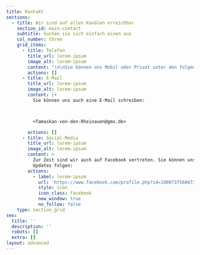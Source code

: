 ```yaml
---
title: Kontakt
sections:
  - title: Wir sind auf allen Kanälen erreichbar
    section_id: main-contact
    subtitle: Suchen sie sich einfach einen aus
    col_number: three
    grid_items:
      - title: Telefon
        title_url: lorem-ipsum
        image_alt: lorem-ipsum
        content: "\n\nSie können uns Mobil oder Privat unter den folgenden Nummern erreichen:\n\nMobil: [+49 176 32953174](tel:+4917632953174)\_\n\nPrivat: +49 2133 694144\n"
        actions: []
      - title: E-Mail
        title_url: lorem-ipsum
        image_alt: lorem-ipsum
        content: |+
          Sie können uns auch eine E-Mail schreiben: 



          <Tamaskan-von-den-Rheinauen@gmx.de>

        actions: []
      - title: Social-Media
        title_url: lorem-ipsum
        image_alt: lorem-ipsum
        content: >
          Zur Zeit sind wir auch auf Facebook vertreten. Sie können uns dort für
          Updates folgen: 
        actions:
          - label: lorem-ipsum
            url: 'https://www.facebook.com/profile.php?id=100073756847361'
            style: icon
            icon_class: facebook
            new_window: true
            no_follow: false
    type: section_grid
seo:
  title: ''
  description: ''
  robots: []
  extra: []
layout: advanced
---
```

